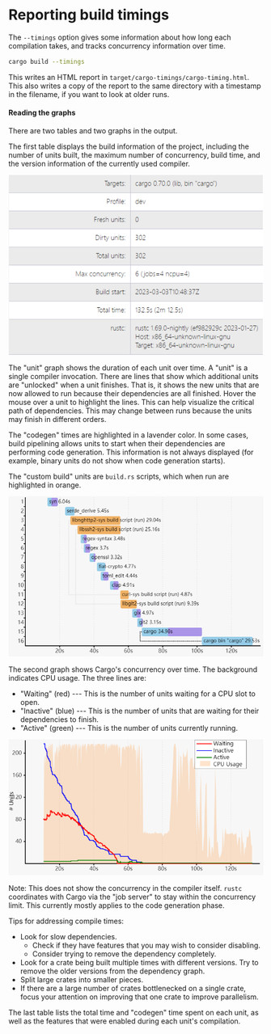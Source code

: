 # Reporting build timings
The `--timings` option gives some information about how long each compilation
takes, and tracks concurrency information over time.

```sh
cargo build --timings
```

This writes an HTML report in `target/cargo-timings/cargo-timing.html`. This
also writes a copy of the report to the same directory with a timestamp in the
filename, if you want to look at older runs.

#### Reading the graphs

There are two tables and two graphs in the output. 

The first table displays the build information of the project, including the 
number of units built, the maximum number of concurrency, build time, and the 
version information of the currently used compiler.

![build-info](../images/build-info.png)

The "unit" graph shows the duration of each unit over time. A "unit" is a single
compiler invocation. There are lines that show which additional units are 
"unlocked" when a unit finishes. That is, it shows the new units that are now 
allowed to run because their dependencies are all finished. Hover the mouse over
a unit to highlight the lines. This can help visualize the critical path of 
dependencies. This may change between runs because the units may finish in 
different orders.

The "codegen" times are highlighted in a lavender color. In some cases, build
pipelining allows units to start when their dependencies are performing code
generation. This information is not always displayed (for example, binary
units do not show when code generation starts).

The "custom build" units are `build.rs` scripts, which when run are
highlighted in orange.

![build-unit-timing](../images/build-unit-time.png)

The second graph shows Cargo's concurrency over time. The background
indicates CPU usage. The three lines are:
- "Waiting" (red) --- This is the number of units waiting for a CPU slot to
  open.
- "Inactive" (blue) --- This is the number of units that are waiting for their
  dependencies to finish.
- "Active" (green) --- This is the number of units currently running.

![cargo-concurrency-over-time](../images/cargo-concurrency-over-time.png)

Note: This does not show the concurrency in the compiler itself. `rustc`
coordinates with Cargo via the "job server" to stay within the concurrency
limit. This currently mostly applies to the code generation phase.

Tips for addressing compile times:
- Look for slow dependencies.
    - Check if they have features that you may wish to consider disabling.
    - Consider trying to remove the dependency completely.
- Look for a crate being built multiple times with different versions. Try to
  remove the older versions from the dependency graph.
- Split large crates into smaller pieces.
- If there are a large number of crates bottlenecked on a single crate, focus
  your attention on improving that one crate to improve parallelism.

The last table lists the total time and "codegen" time spent on each unit,
as well as the features that were enabled during each unit's compilation.
